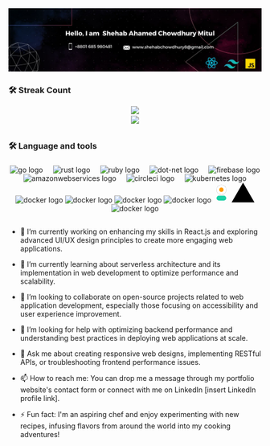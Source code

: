 <div >
  <img width='full' height = '' src="assests/Black Technology LinkedIn Banner (1).jpg" />
</div>

<h3 align="left">🛠 Streak Count</h3>
<div align="center"  >
  <img height="350" src="https://github-readme-streak-stats.herokuapp.com?user=Mitul3047&theme=github-dark-blue&hide_border=true&date_format=M%20j%5B%2C%20Y%5D" />
</div>
<div align="center">
  <img height="150" src="https://camo.githubusercontent.com/62da68eb62b1e5f175f7d1f0191dd89a653d7908feb22d37d4a0ab07365d6791/68747470733a2f2f6d656469612e67697068792e636f6d2f6d656469612f4d3967624264396e6244724f5475314d71782f67697068792e676966"  />
</div>

###

<!-- <div align="center">
  <img src="https://img.shields.io/static/v1?message=LinkedIn&logo=linkedin&label=&color=0077B5&logoColor=white&labelColor=&style=for-the-badge" height="25" alt="linkedin logo"  />
  <img src="https://img.shields.io/static/v1?message=Youtube&logo=youtube&label=&color=FF0000&logoColor=white&labelColor=&style=for-the-badge" height="25" alt="youtube logo"  />
  <img src="https://img.shields.io/static/v1?message=Twitter&logo=twitter&label=&color=1DA1F2&logoColor=white&labelColor=&style=for-the-badge" height="25" alt="twitter logo"  />
</div> -->

##

<h3 align="left">🛠 Language and tools</h3>

###

<div align="center">
          <img src="https://cdn.jsdelivr.net/gh/devicons/devicon/icons/html5/html5-original.svg" height="40" alt="go logo"  />
  <img width="12" />
  <img src="https://cdn.jsdelivr.net/gh/devicons/devicon/icons/css3/css3-original.svg" height="40" alt="rust logo"  />
  <img width="12" />
  <img src="https://cdn.jsdelivr.net/gh/devicons/devicon/icons/tailwindcss/tailwindcss-plain.svg" height="40" alt="ruby logo"  />
  <img width="12" />
  <img src="https://cdn.jsdelivr.net/gh/devicons/devicon/icons/javascript/javascript-plain.svg" height="40" alt="dot-net logo"  />
  <img width="12" />
  <img src="https://cdn.jsdelivr.net/gh/devicons/devicon/icons/firebase/firebase-plain-wordmark.svg" height="40" alt="firebase logo"  />
  <img width="12" />
  <img src="https://cdn.jsdelivr.net/gh/devicons/devicon/icons/react/react-original.svg" height="40" alt="amazonwebservices logo"  />
  <img width="12" />
  <img src="https://cdn.jsdelivr.net/gh/devicons/devicon/icons/materialui/materialui-original.svg" height="40" alt="circleci logo"  />
  <img width="12" />
  <img src="https://cdn.jsdelivr.net/gh/devicons/devicon/icons/express/express-original.svg" height="40" alt="kubernetes logo"  />
  <img width="12" />
  <img src="https://cdn.jsdelivr.net/gh/devicons/devicon/icons/nodejs/nodejs-original.svg" height="40" alt="docker logo"  />
  <img src="https://cdn.jsdelivr.net/gh/devicons/devicon/icons/mongodb/mongodb-original.svg" height="40" alt="docker logo"  />
  <img src="https://cdn.jsdelivr.net/gh/devicons/devicon/icons/github/github-original.svg" height="40" alt="docker logo"  />
  <img src="https://cdn.worldvectorlogo.com/logos/framer-motion.svg" height="40" alt="docker logo"  />
  <svg class="h-6 w-6 md:h-8 md:w-8" width="32" height="40" viewBox="0 0 415 415" xmlns="http://www.w3.org/2000/svg"><rect x="82.5" y="290" width="250" height="125" rx="62.5" fill="#1AD1A5"></rect><circle cx="207.5" cy="135" r="130" fill="black" fill-opacity=".3"></circle><circle cx="207.5" cy="135" r="125" fill="white"></circle><circle cx="207.5" cy="135" r="56" fill="#FF9903"></circle></svg>
  <svg aria-label="Vercel Logo" fill="var(--geist-foreground)" viewBox="0 0 75 65" height="40" data-testid="dashboard/logo"><path d="M37.59.25l36.95 64H.64l36.95-64z"></path></svg>
  <img src="https://www.vectorlogo.zone/logos/netlify/netlify-icon.svg" height="40" alt="docker logo"  />
</div>

##

- 🔭 I’m currently working on enhancing my skills in React.js and exploring advanced UI/UX design principles to create more engaging web applications.

- 🌱 I’m currently learning about serverless architecture and its implementation in web development to optimize performance and scalability.

- 👯 I’m looking to collaborate on open-source projects related to web application development, especially those focusing on accessibility and user experience improvement.

- 🤔 I’m looking for help with optimizing backend performance and understanding best practices in deploying web applications at scale.

- 💬 Ask me about creating responsive web designs, implementing RESTful APIs, or troubleshooting frontend performance issues.

- 📫 How to reach me: You can drop me a message through my portfolio website's contact form or connect with me on LinkedIn [insert LinkedIn profile link].

- ⚡ Fun fact: I'm an aspiring chef and enjoy experimenting with new recipes, infusing flavors from around the world into my cooking adventures!







###



